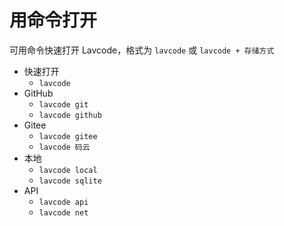 # 用命令打开

可用命令快速打开 Lavcode，格式为 `lavcode` 或 `lavcode + 存储方式`

- 快速打开
  - `lavcode`
- GitHub
  - `lavcode git`
  - `lavcode github`
- Gitee
  - `lavcode gitee`
  - `lavcode 码云`
- 本地
  - `lavcode local`
  - `lavcode sqlite`
- API
  - `lavcode api`
  - `lavcode net`
